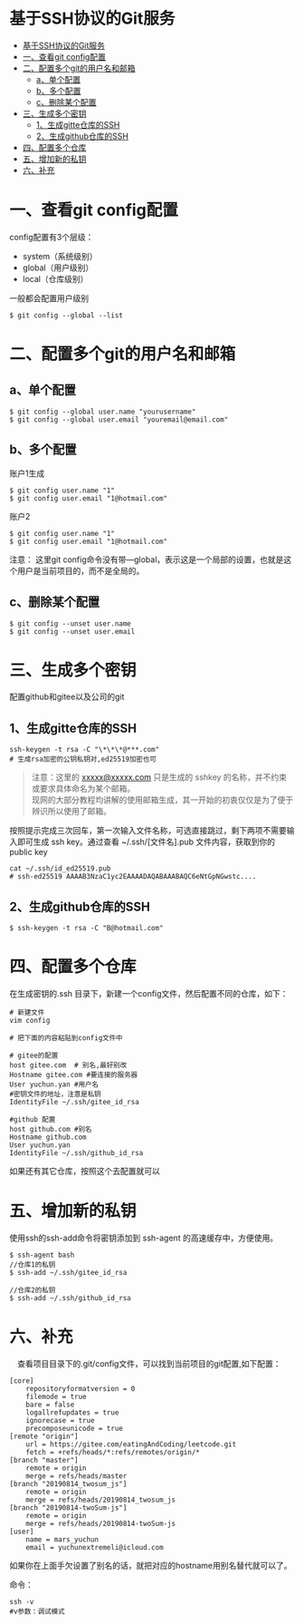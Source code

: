 # 基于SSH协议的Git服务

- [基于SSH协议的Git服务](#基于ssh协议的git服务)
- [一、查看git config配置](#一查看git-config配置)
- [二、配置多个git的用户名和邮箱](#二配置多个git的用户名和邮箱)
  - [a、单个配置](#a单个配置)
  - [b、多个配置](#b多个配置)
  - [c、删除某个配置](#c删除某个配置)
- [三、生成多个密钥](#三生成多个密钥)
  - [1、生成gitte仓库的SSH](#1生成gitte仓库的ssh)
  - [2、生成github仓库的SSH](#2生成github仓库的ssh)
- [四、配置多个仓库](#四配置多个仓库)
- [五、增加新的私钥](#五增加新的私钥)
- [六、补充](#六补充)


# 一、查看git config配置
config配置有3个层级：

- system（系统级别）
- global（用户级别）
- local（仓库级别）

一般都会配置用户级别

```
$ git config --global --list 
```
# 二、配置多个git的用户名和邮箱
## a、单个配置
```
$ git config --global user.name "yourusername"
$ git config --global user.email "youremail@email.com"
```
## b、多个配置

账户1生成
```
$ git config user.name "1"
$ git config user.email "1@hotmail.com"
```
账户2
```
$ git config user.name "1"
$ git config user.email "1@hotmail.com"
```
注意： 这里git config命令没有带—global，表示这是一个局部的设置，也就是这个用户是当前项目的，而不是全局的。

## c、删除某个配置
```
$ git config --unset user.name
$ git config --unset user.email
```
# 三、生成多个密钥
配置github和gitee以及公司的git

## 1、生成gitte仓库的SSH
```
ssh-keygen -t rsa -C "\*\*\*@***.com"   
# 生成rsa加密的公钥私钥对,ed25519加密也可
```
>注意：这里的 xxxxx@xxxxx.com 只是生成的 sshkey 的名称，并不约束或要求具体命名为某个邮箱。  
现网的大部分教程均讲解的使用邮箱生成，其一开始的初衷仅仅是为了便于辨识所以使用了邮箱。

按照提示完成三次回车，第一次输入文件名称，可选直接跳过，剩下两项不需要输入即可生成 ssh key。通过查看 ~/.ssh/[文件名].pub 文件内容，获取到你的 public key
```
cat ~/.ssh/id_ed25519.pub
# ssh-ed25519 AAAAB3NzaC1yc2EAAAADAQABAAABAQC6eNtGpNGwstc....
```

## 2、生成github仓库的SSH
```
$ ssh-keygen -t rsa -C "B@hotmail.com"
```
# 四、配置多个仓库
在生成密钥的.ssh 目录下，新建一个config文件，然后配置不同的仓库，如下：
```
# 新建文件
vim config 

# 把下面的内容粘贴到config文件中

# gitee的配置
host gitee.com  # 别名,最好别改
Hostname gitee.com #要连接的服务器
User yuchun.yan #用户名
#密钥文件的地址，注意是私钥
IdentityFile ~/.ssh/gitee_id_rsa  

#github 配置
host github.com #别名
Hostname github.com
User yuchun.yan
IdentityFile ~/.ssh/github_id_rsa
```
如果还有其它仓库，按照这个去配置就可以

# 五、增加新的私钥
使用ssh的ssh-add命令将密钥添加到 ssh-agent 的高速缓存中，方便使用。
```
$ ssh-agent bash
//仓库1的私钥
$ ssh-add ~/.ssh/gitee_id_rsa

//仓库2的私钥
$ ssh-add ~/.ssh/github_id_rsa
```
# 六、补充
 查看项目目录下的.git/config文件，可以找到当前项目的git配置,如下配置：
```
[core]
    repositoryformatversion = 0
    filemode = true
    bare = false
    logallrefupdates = true
    ignorecase = true
    precomposeunicode = true
[remote "origin"]
    url = https://gitee.com/eatingAndCoding/leetcode.git
    fetch = +refs/heads/*:refs/remotes/origin/*
[branch "master"]
    remote = origin
    merge = refs/heads/master
[branch "20190814_twosum_js"]
    remote = origin
    merge = refs/heads/20190814_twosum_js
[branch "20190814-twoSum-js"]
    remote = origin
    merge = refs/heads/20190814-twoSum-js
[user]
    name = mars_yuchun
    email = yuchunextremeli@icloud.com
```
如果你在上面手欠设置了别名的话，就把对应的hostname用别名替代就可以了。

命令：
```
ssh -v 
#v参数：调试模式








